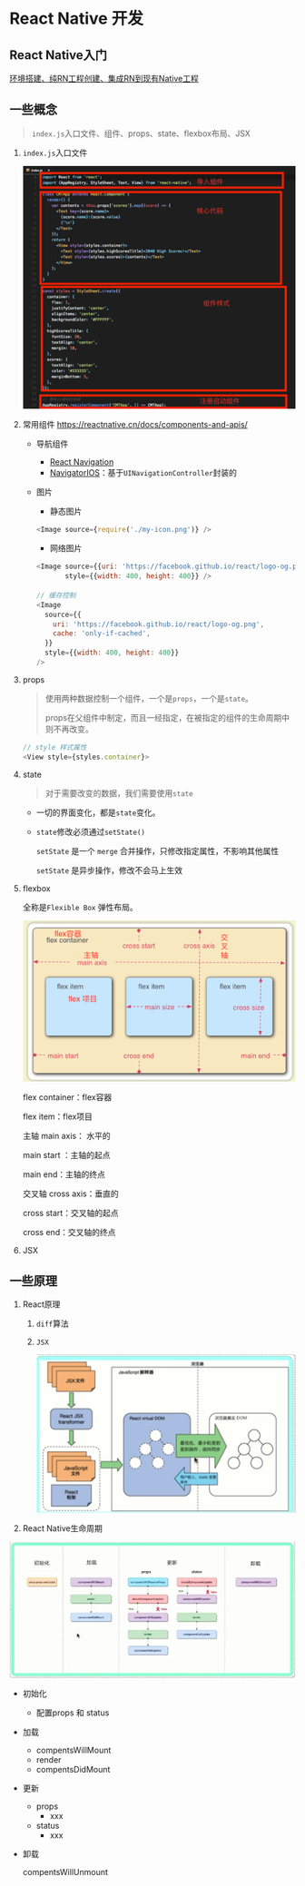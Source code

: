 # React Native 开发

## React Native入门

[环境搭建、纯RN工程创建、集成RN到现有Native工程](https://github.com/AllenSWB/notes/blob/master/docs/reactnative_tutorial_0.md)

## 一些概念

> `index.js`入口文件、组件、props、state、flexbox布局、JSX

1. `index.js`入口文件

   ![indexjs](https://github.com/AllenSWB/notes/blob/master/src/imgs/reactnative/indexjs.png)

2. 常用组件  https://reactnative.cn/docs/components-and-apis/

   + 导航组件
     + [React Navigation](https://reactnative.cn/docs/navigation#react-navigation)
     + [NavigatorIOS](https://reactnative.cn/docs/navigation#navigatorios)：基于`UINavigationController`封装的

   + 图片

     - 静态图片

     ```javascript
     <Image source={require('./my-icon.png')} />
     ```

     - 网络图片

     ```javascript
     <Image source={{uri: 'https://facebook.github.io/react/logo-og.png'}}
            style={{width: 400, height: 400}} />
     
     // 缓存控制
     <Image
       source={{
         uri: 'https://facebook.github.io/react/logo-og.png',
         cache: 'only-if-cached',
       }}
       style={{width: 400, height: 400}}
     />
     ```

3. props

   > 使用两种数据控制一个组件，一个是`props`，一个是`state`。
   >
   > props在父组件中制定，而且一经指定，在被指定的组件的生命周期中则不再改变。

   ```javascript
   // style 样式属性
   <View style={styles.container}> 
   ```

4. state

   > 对于需要改变的数据，我们需要使用`state`

   - 一切的界面变化，都是`state`变化。

   - `state`修改必须通过`setState()`	

     `setState` 是一个 `merge` 合并操作，只修改指定属性，不影响其他属性

     `setState` 是异步操作，修改不会马上生效

5. flexbox

   全称是`Flexible Box` 弹性布局。

   ![flex](https://github.com/AllenSWB/notes/blob/master/src/imgs/reactnative/flex.png)

   flex container：flex容器

   flex item：flex项目

   主轴 main axis： 水平的

   main start ：主轴的起点

   main end：主轴的终点

   交叉轴 cross axis：垂直的

   cross start：交叉轴的起点

   cross end：交叉轴的终点

6. JSX

## 一些原理

1. React原理

   1. `diff`算法

   2. `JSX`

      ![react](https://github.com/AllenSWB/notes/blob/master/src/imgs/reactnative/react_jsx.png)

2. React Native生命周期

![compents_life](https://github.com/AllenSWB/notes/blob/master/src/imgs/reactnative/compents_life.png)

- 初始化

  - 配置props 和 status

- 加载

  - compentsWillMount
  - render
  - compentsDidMount

- 更新

  - props
    - xxx
  - status
    - xxx

- 卸载

  compentsWillUnmount